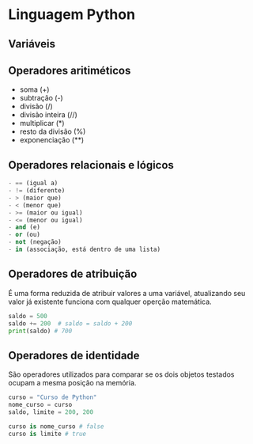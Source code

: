 # Linguagem Python

## Variáveis


## Operadores aritiméticos

- soma (+)
- subtração (-)
- divisão (/)
- divisão inteira (//)
- multiplicar (*)
- resto da divisão (%)
- exponenciação (**)

## Operadores relacionais e lógicos

~~~~ python 
- == (igual a) 
- != (diferente)
- > (maior que)
- < (menor que)
- >= (maior ou igual)
- <= (menor ou igual)
- and (e)
- or (ou)
- not (negação)
- in (associação, está dentro de uma lista)
~~~~

## Operadores de atribuição

É uma forma reduzida de atribuir valores a uma variável, atualizando seu valor já existente funciona com qualquer operção matemática.

~~~ py
saldo = 500
saldo += 200  # saldo = saldo + 200
print(saldo) # 700
~~~

## Operadores de identidade

São operadores utilizados para comparar se os dois objetos testados ocupam a mesma posição na memória.
~~~ py
curso = "Curso de Python"
nome_curso = curso
saldo, limite = 200, 200

curso is nome_curso # false
curso is limite # true
~~~

